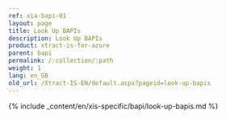```yaml
---
ref: xia-bapi-01
layout: page
title: Look Up BAPIs
description: Look Up BAPIs
product: xtract-is-for-azure
parent: bapi
permalink: /:collection/:path
weight: 1
lang: en_GB
old_url: /Xtract-IS-EN/default.aspx?pageid=look-up-bapis
---
```

{% include _content/en/xis-specific/bapi/look-up-bapis.md %}
